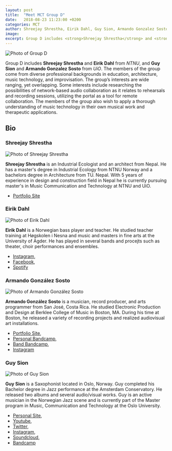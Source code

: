 ```yaml
---
layout: post
title:  "Meet MCT Group D"
date:   2018-08-23 11:23:00 +0200
categories: MCT
author: Shreejay Shrestha, Eirik Dahl, Guy Sion, Armando Gonzalez Sosto
image:
excerpt: Group D includes <strong>Shreejay Shrestha</strong> and <strong>Eirik Dahl</strong> from <em>NTNU</em>, and <strong>Guy Sion</strong> and <strong>Armando Gonzalez Sosto</strong> from <em>UiO</em>. The members of the group come from diverse professional backgrounds in education, architecture, music technology, and improvisation. The group’s interests are wide ranging, yet overlapping. Some interests include researching the possibilities of network-based audio collaboration as it relates to rehearsals and recording sessions, utilizing the portal as a tool for remote collaboration. The members of the group also wish to apply a thorough understanding of music technology in their own musical work and therapeutic applications.
---
```


![Photo of Group D](https://drive.google.com/uc?export=view&amp;id=1yqBPdfbFqWyWJ9RG9oFq4eS4kqhSttS- "Group D")

Group D includes **Shreejay Shrestha** and **Eirik Dahl** from *NTNU*, and **Guy Sion** and **Armando Gonzalez Sosto** from *UiO*. The members of the group come from diverse professional backgrounds in education, architecture, music technology, and improvisation. The group’s interests are wide ranging, yet overlapping. Some interests include researching the possibilities of network-based audio collaboration as it relates to rehearsals and recording sessions, utilizing the portal as a tool for remote collaboration. The members of the group also wish to apply a thorough understanding of music technology in their own musical work and therapeutic applications.

## Bio

### Shreejay Shrestha

![Photo of Shreejay Shrestha](https://drive.google.com/uc?export=view&amp;id=1dAf80GUuSNDHVFpMRTLfAdlE66EVyYxc "Shreejay Shrestha")

**Shreejay Shrestha** is an Industrial Ecologist and an architect from Nepal. He has a master's degree in Industrial Ecology from NTNU Norway and a bachelors degree in Architecture from TU. Nepal. With 5 years of experience in design and construction field in Nepal he is currently pursuing master's in Music Communication and Technology at NTNU and UiO.

* [Portfolio Site](shreejayshrestha.wixsite.com/musical-portfolio)


### Eirik Dahl

![Photo of Eirik Dahl](https://drive.google.com/uc?export=view&amp;id=1x38TBp4KzAG-LT7cZtQ4aE1djYRxstAL "Eirik Dahl")

**Eirik Dahl** is a Norwegian bass player and teacher. He studied teacher training at Høgskolen i Nesna and music and masters in fine arts at the University of Agder. He has played in several bands and procejts such as theater, choir performances and ensembles.

* [Instagram](https://www.instagram.com/eirikd74/),
* [Facebook](https://www.facebook.com/eirikdahl),
* [Spotify](https://open.spotify.com/artist/70Ap20aozztCLKb5rhkRW9?si=RyHGr-iuQk-uIYUf8yviqg)

### Armando González Sosto

![Photo of Armando González Sosto](https://drive.google.com/uc?export=view&amp;id=1CnnQOaXXq-AdWAf17j_YU95VxhI38epr "Armando González Sosto")

**Armando González Sosto** is a musician, record producer, and arts programmer from San José, Costa Rica. He studied Electronic Production and Design at Berklee College of Music in Boston, MA. During his time at Boston, he released a variety of recording projects and realized audiovisual art installations.

* [Portfolio Site](https://armandogonzalezsosto.wordpress.com/),
* [Personal Bandcamp](https://agonzalezsosto.bandcamp.com/),
* [Band Bandcamp](https://whyanother.bandcamp.com/),
* [Instagram](https://www.instagram.com/agonzalezsosto/)

### Guy Sion

![Photo of Guy Sion](https://drive.google.com/uc?export=view&amp;id=1Us53jaYY7UPPfZWQ1tz5pVM2lt3FEOZG "Guy Sion")

**Guy Sion** is a Saxophonist located in Oslo, Norway. Guy completed his Bachelor degree in Jazz performance at the Amsterdam Conservatory. He released two albums and several audio/visual works. Guy is an active musician in the Norwegian Jazz scene and is currently part of the Master program in Music, Communication and Technology at the Oslo University.

* [Personal Site](https://guysion.com),
* [Youtube](https://youtube.com/guysion),
* [Twitter](https://twitter.com/guysion),
* [Instagram](https://instagram.com/guysion),
* [Soundcloud](https://soundcloud.com/guysion),
* [Bandcamp](http://guysion.bandcamp.com/)
